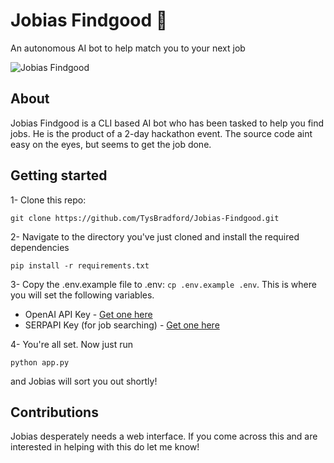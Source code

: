 # Jobias Findgood 🧐
An autonomous AI bot to help match you to your next job

![Jobias Findgood](https://media.discordapp.net/attachments/1077257490737143931/1098630118286569502/tys_cartoon_avatar_illustration_of_wise_geeky_recruiter_called__1d560ae9-f289-4794-9e31-96b98c03140d.png?width=200&height=200)

## About
Jobias Findgood is a CLI based AI bot who has been tasked to help you find jobs. He is the product of a 2-day hackathon event. The source code aint easy on the eyes, but seems to get the job done. 

## Getting started

1- Clone this repo: 

    git clone https://github.com/TysBradford/Jobias-Findgood.git

2- Navigate to the directory you've just cloned and install the required dependencies

    pip install -r requirements.txt

3-  Copy the .env.example file to .env:  `cp .env.example .env`. This is where you will set the following variables.

 - OpenAI API Key - [Get one here](https://platform.openai.com/account/api-keys)
 - SERPAPI Key (for job searching) - [Get one here](https://serpapi.com/manage-api-key)

4- You're all set. Now just run 

    python app.py 
and Jobias will sort you out shortly!

## Contributions
Jobias desperately needs a web interface. If you come across this and are interested in helping with this do let me know!

